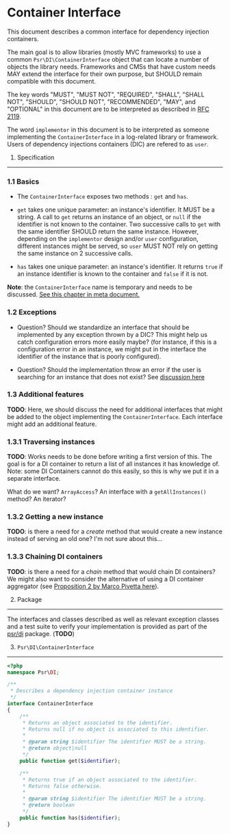 Container Interface
===================

This document describes a common interface for dependency injection containers.

The main goal is to allow libraries (mostly MVC frameworks) to use a common 
`Psr\DI\ContainerInterface` object that can locate a number of objects 
the library needs. Frameworks and CMSs that have custom needs MAY extend 
the interface for their own purpose, but SHOULD remain compatible with this document. 

The key words "MUST", "MUST NOT", "REQUIRED", "SHALL", "SHALL NOT", "SHOULD",
"SHOULD NOT", "RECOMMENDED", "MAY", and "OPTIONAL" in this document are to be
interpreted as described in [RFC 2119][].

The word `implementor` in this document is to be interpreted as someone
implementing the `ContainerInterface` in a log-related library or framework.
Users of dependency injections containers (DIC) are refered to as `user`.

[RFC 2119]: http://tools.ietf.org/html/rfc2119

1. Specification
-----------------

### 1.1 Basics

- The `ContainerInterface` exposes two methods : `get` and `has`.

- `get` takes one unique parameter: an instance's identifier. It MUST be a string.
  A call to `get` returns an instance of an object, or `null` if the identifier
  is not known to the container. Two successive calls to `get` with the same
  identifier SHOULD return the same instance. However, depending on the `implementor`
  design and/or `user` configuration, different instances might be served, so
  `user` MUST NOT rely on getting the same instance on 2 successive calls. 
  
- `has` takes one unique parameter: an instance's identifier. It returns `true`
  if an instance identifier is known to the container and `false` if it is not.
  
**Note**: the `ContainerInterface` name is temporary and needs to be discussed.
[See this chapter in meta document.](step-a-common-object-retrieval-interface.md#naming-of-the-interface)

### 1.2 Exceptions

- Question? Should we standardize an interface that should be implemented by
  any exception thrown by a DIC? This might help us catch configuration
  errors more easily maybe? (for instance, if this is a configuration
  error in an instance, we might put in the interface the identifier of
  the instance that is poorly configured).
  
- Question? Should the implementation throw an error if the user is searching
  for an instance that does not exist? See [discussion here](step-a-common-object-retrieval-interface.md#behaviour-if-instance-not-found)

### 1.3 Additional features

**TODO**: Here, we should discuss the need for additional interfaces that might 
be added to the object implementing the `ContainerInterface`. Each interface
might add an additional feature.

### 1.3.1 Traversing instances

**TODO**: Works needs to be done before writing a first version of this.
The goal is for a DI container to return a list of all instances it has knowledge of.
Note: some DI Containers cannot do this easily, so this is why we put it in a 
separate interface.

What do we want? `ArrayAccess`? An interface with a `getAllInstances()` method?
An iterator?

### 1.3.2 Getting a new instance

**TODO**: is there a need for a *create* method that would create a new instance
instead of serving an old one? I'm not sure about this...

### 1.3.3 Chaining DI containers

**TODO**: is there a need for a *chain* method that would chain DI containers?
We might also want to consider the alternative of using a DI container aggregator
(see [Proposition 2 by Marco Pivetta here](step-c-inter-di-interop-meta.md)).

2. Package
----------

The interfaces and classes described as well as relevant exception classes
and a test suite to verify your implementation is provided as part of the
[psr/di](https://packagist.org/packages/psr/di) package. (**TODO**)

3. `Psr\DI\ContainerInterface`
------------------------------

```php
<?php
namespace Psr\DI;

/**
 * Describes a dependency injection container instance
 */
interface ContainerInterface
{
    /**
     * Returns an object associated to the identifier.
     * Returns null if no object is associated to this identifier.
     *
     * @param string $identifier The identifier MUST be a string.
     * @return object|null
     */
    public function get($identifier);

    /**
     * Returns true if an object associated to the identifier.
     * Returns false otherwise.
     *
     * @param string $identifier The identifier MUST be a string.
     * @return boolean
     */
    public function has($identifier);
}
```

